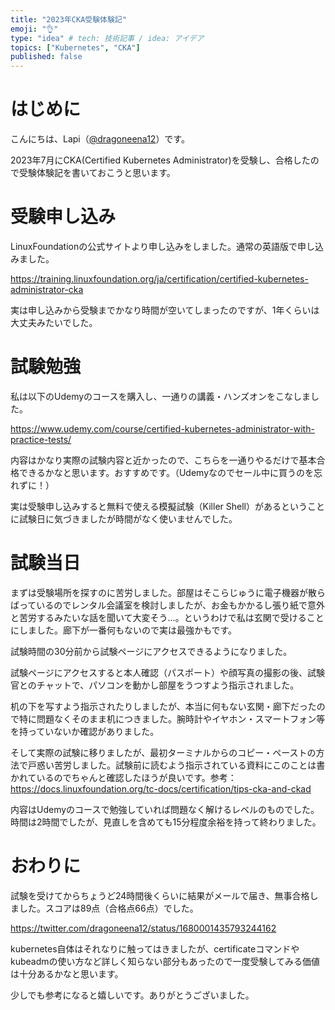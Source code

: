 ```yaml
---
title: "2023年CKA受験体験記"
emoji: "👌"
type: "idea" # tech: 技術記事 / idea: アイデア
topics: ["Kubernetes", "CKA"]
published: false
---
```


# はじめに

こんにちは、Lapi（[@dragoneena12](https://github.com/dragoneena12)）です。

2023年7月にCKA(Certified Kubernetes Administrator)を受験し、合格したので受験体験記を書いておこうと思います。

# 受験申し込み

LinuxFoundationの公式サイトより申し込みをしました。通常の英語版で申し込みました。

https://training.linuxfoundation.org/ja/certification/certified-kubernetes-administrator-cka

実は申し込みから受験までかなり時間が空いてしまったのですが、1年くらいは大丈夫みたいでした。

# 試験勉強

私は以下のUdemyのコースを購入し、一通りの講義・ハンズオンをこなしました。

https://www.udemy.com/course/certified-kubernetes-administrator-with-practice-tests/

内容はかなり実際の試験内容と近かったので、こちらを一通りやるだけで基本合格できるかなと思います。おすすめです。（Udemyなのでセール中に買うのを忘れずに！）

実は受験申し込みすると無料で使える模擬試験（Killer Shell）があるということに試験日に気づきましたが時間がなく使いませんでした。

# 試験当日

まずは受験場所を探すのに苦労しました。部屋はそこらじゅうに電子機器が散らばっているのでレンタル会議室を検討しましたが、お金もかかるし張り紙で意外と苦労するみたいな話を聞いて大変そう…。というわけで私は玄関で受けることにしました。廊下が一番何もないので実は最強かもです。

試験時間の30分前から試験ページにアクセスできるようになりました。

試験ページにアクセスすると本人確認（パスポート）や顔写真の撮影の後、試験官とのチャットで、パソコンを動かし部屋をうつすよう指示されました。

机の下を写すよう指示されたりしましたが、本当に何もない玄関・廊下だったので特に問題なくそのまま机につきました。腕時計やイヤホン・スマートフォン等を持っていないか確認がありました。

そして実際の試験に移りましたが、最初ターミナルからのコピー・ペーストの方法で戸惑い苦労しました。試験前に読むよう指示されている資料にこのことは書かれているのでちゃんと確認したほうが良いです。参考：https://docs.linuxfoundation.org/tc-docs/certification/tips-cka-and-ckad

内容はUdemyのコースで勉強していれば問題なく解けるレベルのものでした。時間は2時間でしたが、見直しを含めても15分程度余裕を持って終わりました。

# おわりに
試験を受けてからちょうど24時間後くらいに結果がメールで届き、無事合格しました。スコアは89点（合格点66点）でした。

https://twitter.com/dragoneena12/status/1680001435793244162

kubernetes自体はそれなりに触ってはきましたが、certificateコマンドやkubeadmの使い方など詳しく知らない部分もあったので一度受験してみる価値は十分あるかなと思います。

少しでも参考になると嬉しいです。ありがとうございました。

